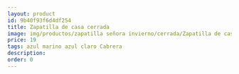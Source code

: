 ```yaml
---
layout: product
id: 9b40f93f6d4df254
title: Zapatilla de casa cerrada
image: img/productos/zapatilla señora invierno/cerrada/Zapatilla de casa cerrada=19=azul marino azul claro Cabrera.webp
price: 19
tags: azul marino azul claro Cabrera
description: 
order: 0
---
```

